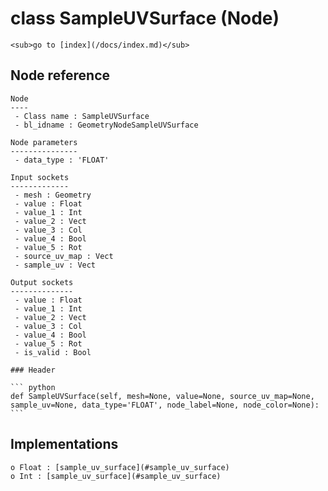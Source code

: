 # class SampleUVSurface (Node)

    <sub>go to [index](/docs/index.md)</sub>
    
## Node reference

    Node
    ----
     - Class name : SampleUVSurface
     - bl_idname : GeometryNodeSampleUVSurface
    
    Node parameters
    ---------------
     - data_type : 'FLOAT'
    
    Input sockets
    -------------
     - mesh : Geometry
     - value : Float
     - value_1 : Int
     - value_2 : Vect
     - value_3 : Col
     - value_4 : Bool
     - value_5 : Rot
     - source_uv_map : Vect
     - sample_uv : Vect
    
    Output sockets
    --------------
     - value : Float
     - value_1 : Int
     - value_2 : Vect
     - value_3 : Col
     - value_4 : Bool
     - value_5 : Rot
     - is_valid : Bool
    
    ### Header

    ``` python
    def SampleUVSurface(self, mesh=None, value=None, source_uv_map=None, sample_uv=None, data_type='FLOAT', node_label=None, node_color=None):
    ```
    
## Implementations

    o Float : [sample_uv_surface](#sample_uv_surface) 
    o Int : [sample_uv_surface](#sample_uv_surface) 
    
    